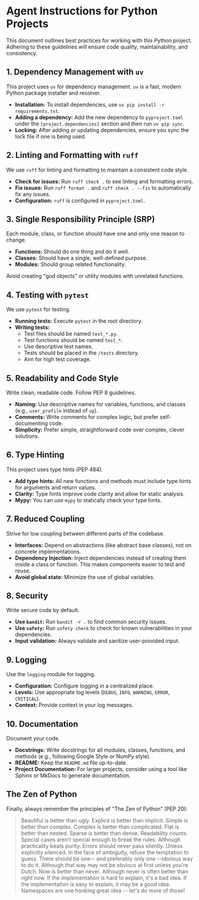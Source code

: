 # Agent Instructions for Python Projects

This document outlines best practices for working with this Python project. Adhering to these guidelines will ensure code quality, maintainability, and consistency.

## 1. Dependency Management with `uv`

This project uses `uv` for dependency management. `uv` is a fast, modern Python package installer and resolver.

- **Installation:** To install dependencies, use `uv pip install -r requirements.txt`.
- **Adding a dependency:** Add the new dependency to `pyproject.toml` under the `[project.dependencies]` section and then run `uv pip sync`.
- **Locking:** After adding or updating dependencies, ensure you sync the lock file if one is being used.

## 2. Linting and Formatting with `ruff`

We use `ruff` for linting and formatting to maintain a consistent code style.

- **Check for issues:** Run `ruff check .` to see linting and formatting errors.
- **Fix issues:** Run `ruff format .` and `ruff check . --fix` to automatically fix any issues.
- **Configuration:** `ruff` is configured in `pyproject.toml`.

## 3. Single Responsibility Principle (SRP)

Each module, class, or function should have one and only one reason to change.

- **Functions:** Should do one thing and do it well.
- **Classes:** Should have a single, well-defined purpose.
- **Modules:** Should group related functionality.

Avoid creating "god objects" or utility modules with unrelated functions.

## 4. Testing with `pytest`

We use `pytest` for testing.

- **Running tests:** Execute `pytest` in the root directory.
- **Writing tests:**
    - Test files should be named `test_*.py`.
    - Test functions should be named `test_*`.
    - Use descriptive test names.
    - Tests should be placed in the `/tests` directory.
    - Aim for high test coverage.

## 5. Readability and Code Style

Write clean, readable code. Follow PEP 8 guidelines.

- **Naming:** Use descriptive names for variables, functions, and classes (e.g., `user_profile` instead of `up`).
- **Comments:** Write comments for complex logic, but prefer self-documenting code.
- **Simplicity:** Prefer simple, straightforward code over complex, clever solutions.

## 6. Type Hinting

This project uses type hints (PEP 484).

- **Add type hints:** All new functions and methods must include type hints for arguments and return values.
- **Clarity:** Type hints improve code clarity and allow for static analysis.
- **Mypy:** You can use `mypy` to statically check your type hints.

## 7. Reduced Coupling

Strive for low coupling between different parts of the codebase.

- **Interfaces:** Depend on abstractions (like abstract base classes), not on concrete implementations.
- **Dependency Injection:** Inject dependencies instead of creating them inside a class or function. This makes components easier to test and reuse.
- **Avoid global state:** Minimize the use of global variables.

## 8. Security

Write secure code by default.

- **Use `bandit`:** Run `bandit -r .` to find common security issues.
- **Use `safety`:** Run `safety check` to check for known vulnerabilities in your dependencies.
- **Input validation:** Always validate and sanitize user-provided input.

## 9. Logging

Use the `logging` module for logging.

- **Configuration:** Configure logging in a centralized place.
- **Levels:** Use appropriate log levels (`DEBUG`, `INFO`, `WARNING`, `ERROR`, `CRITICAL`).
- **Context:** Provide context in your log messages.

## 10. Documentation

Document your code.

- **Docstrings:** Write docstrings for all modules, classes, functions, and methods (e.g., following Google Style or NumPy style).
- **README:** Keep the `README.md` file up-to-date.
- **Project Documentation:** For larger projects, consider using a tool like Sphinx or MkDocs to generate documentation.

## The Zen of Python

Finally, always remember the principles of "The Zen of Python" (PEP 20):

> Beautiful is better than ugly.
> Explicit is better than implicit.
> Simple is better than complex.
> Complex is better than complicated.
> Flat is better than nested.
> Sparse is better than dense.
> Readability counts.
> Special cases aren't special enough to break the rules.
> Although practicality beats purity.
> Errors should never pass silently.
> Unless explicitly silenced.
> In the face of ambiguity, refuse the temptation to guess.
> There should be one-- and preferably only one --obvious way to do it.
> Although that way may not be obvious at first unless you're Dutch.
> Now is better than never.
> Although never is often better than *right* now.
> If the implementation is hard to explain, it's a bad idea.
> If the implementation is easy to explain, it may be a good idea.
> Namespaces are one honking great idea -- let's do more of those!
